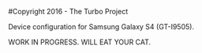 #Copyright 2016 - The Turbo Project

Device configuration for Samsung Galaxy S4 (GT-I9505).

WORK IN PROGRESS. WILL EAT YOUR CAT.
